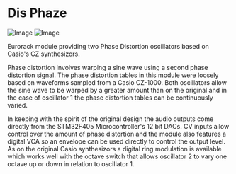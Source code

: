 # Dis Phaze
![Image](https://github.com/dchwebb/DisPhaze/raw/master/pictures/disphaze_front.png "icon")
![Image](https://github.com/dchwebb/DisPhaze/raw/master/pictures/disphaze_back.png "icon")

Eurorack module providing two Phase Distortion oscillators based on Casio's CZ synthesizors. 

Phase distortion involves warping a sine wave using a second phase distortion signal. The phase distortion tables in this module were loosely based on waveforms sampled from a Casio CZ-1000. Both oscillators allow the sine wave to be warped by a greater amount than on the original and in the case of oscillator 1 the phase distortion tables can be continuously varied.

In keeping with the spirit of the original design the audio outputs come directly from the STM32F405 Microcontroller's 12 bit DACs. CV inputs allow control over the amount of phase distortion and the module also features a digital VCA so an envelope can be used directly to control the output level. As on the original Casio synthesizors a digital ring modulation is available which works well with the octave switch that allows oscillator 2 to vary one octave up or down in relation to oscillator 1. 
